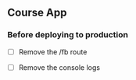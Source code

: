 ## Course App


### Before deploying to production

* [ ] Remove the /fb route

* [ ] Remove the console logs
